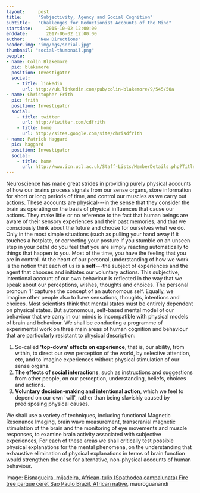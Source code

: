 ```yaml
---
layout:     post
title:      "Subjectivity, Agency and Social Cognition"
subtitle:   "Challenges for Reductionist Accounts of the Mind"  
startdate:     2015-10-02 12:00:00
enddate:       2017-06-02 12:00:00
author:     "New Directions"
header-img: "img/bgs/social.jpg"
thumbnail: "social-thumbnail.png"
people:
- name: Colin Blakemore
  pic: blakemore
  position: Investigator
  social:
    - title: linkedin
      url: http://uk.linkedin.com/pub/colin-blakemore/9/545/50a
- name: Christopher Frith
  pic: frith
  position: Investigator
  social:
    - title: twitter
      url: http://twitter.com/cdfrith
    - title: home
      url: http://sites.google.com/site/chrisdfrith
- name: Patrick Haggard
  pic: haggard
  position: Investigator
  social:
    - title: home
      url: http://www.icn.ucl.ac.uk/Staff-Lists/MemberDetails.php?Title=Prof&FirstName=Patrick&LastName=Haggard
---
```


Neuroscience has made great strides in providing purely physical accounts of how our brains process signals from our sense organs, store information for short or long periods of time, and control our muscles as we carry out actions. These accounts are physical---in the sense that they consider the brain as operating on the basis of physical influences that cause our actions. They make little or no reference to the fact that human beings are aware of their sensory experiences and their past memories; and that we consciously think about the future and choose for ourselves what we do. Only in the most simple situations (such as pulling your hand away if it touches a hotplate, or correcting your posture if you stumble on an unseen step in your path) do you feel that you are simply reacting automatically to things that happen to you. Most of the time, you have the feeling that you are in control. At the heart of our personal, understanding of how we work is the notion that each of us is a **self**---the subject of experiences and the agent that chooses and initiates our voluntary actions. This subjective, intentional account of our own behaviour is reflected in the way that we speak about our perceptions, wishes, thoughts and choices. The personal pronoun 'I' captures the concept of an autonomous self. Equally, we imagine other people also to have sensations, thoughts, intentions and choices. Most scientists think that mental states must be entirely dependent on physical states. But autonomous, self-based mental model of our behaviour that we carry in our minds is incompatible with physical models of brain and behaviour. We shall be conducting a programme of experimental work on three main areas of human cognition and behaviour that are particularly resistant to physical description:

1. So-called **'top-down' effects on experience**, that is, our ability, from within, to direct our own perception of the world, by selective attention, etc, and to imagine experiences without physical stimulation of our sense organs.
2. **The effects of social interactions**, such as instructions and suggestions from other people, on our perception, understanding, beliefs, choices and actions.
3. **Voluntary decision-making and intentional action**, which we feel to depend on our own 'will', rather than being slavishly caused by predisposing physical causes.

We shall use a variety of techniques, including functional Magnetic Resonance Imaging, brain wave measurement, transcranial magnetic stimulation of the brain and the monitoring of eye movements and muscle responses, to examine brain activity associated with subjective experiences, For each of these areas we shall critically test possible physical explanations for the mental phenomena, on the understanding that exhaustive elimination of physical explanations in terms of brain function would strengthen the case for alternative, non-physical accounts of human behaviour.

<span class="caption text-muted">Image: 
<a href="https://www.flickr.com/photos/mauroguanandi/3199222802/" target="_blank">Bisnagueira, mijadeira, African-tulip (Spathodea campalunata) Fire tree parque ceret Sao Paulo Brazil. African native</a>, 
mauroguanandi</span>
